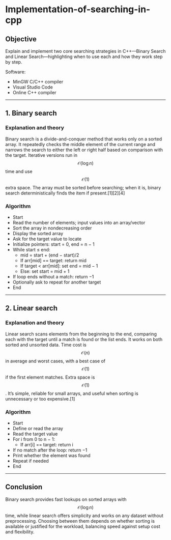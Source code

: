 # Implementation-of-searching-in-cpp
## Objective
Explain and implement two core searching strategies in C++—Binary Search and Linear Search—highlighting when to use each and how they work step by step.

Software:
- MinGW C/C++ compiler
- Visual Studio Code
- Online C++ compiler

***

## 1. Binary search
### Explanation and theory
Binary search is a divide-and-conquer method that works only on a sorted array. It repeatedly checks the middle element of the current range and narrows the search to either the left or right half based on comparison with the target. Iterative versions run in $$\mathcal{O}(\log n)$$ time and use $$\mathcal{O}(1)$$ extra space. The array must be sorted before searching; when it is, binary search deterministically finds the item if present.[1][2][4]

### Algorithm
- Start
- Read the number of elements; input values into an array/vector
- Sort the array in nondecreasing order
- Display the sorted array
- Ask for the target value to locate
- Initialize pointers: start = 0, end = n − 1
- While start ≤ end:
  - mid = start + (end − start)/2
  - If arr[mid] == target: return mid
  - If target < arr[mid]: set end = mid − 1
  - Else: set start = mid + 1
- If loop ends without a match: return −1
- Optionally ask to repeat for another target
- End

***

## 2. Linear search
### Explanation and theory
Linear search scans elements from the beginning to the end, comparing each with the target until a match is found or the list ends. It works on both sorted and unsorted data. Time cost is $$\mathcal{O}(n)$$ in average and worst cases, with a best case of $$\mathcal{O}(1)$$ if the first element matches. Extra space is $$\mathcal{O}(1)$$. It’s simple, reliable for small arrays, and useful when sorting is unnecessary or too expensive.[1]

### Algorithm
- Start
- Define or read the array
- Read the target value
- For i from 0 to n − 1:
  - If arr[i] == target: return i
- If no match after the loop: return −1
- Print whether the element was found
- Repeat if needed
- End

***

## Conclusion
Binary search provides fast lookups on sorted arrays with $$\mathcal{O}(\log n)$$ time, while linear search offers simplicity and works on any dataset without preprocessing. Choosing between them depends on whether sorting is available or justified for the workload, balancing speed against setup cost and flexibility.
